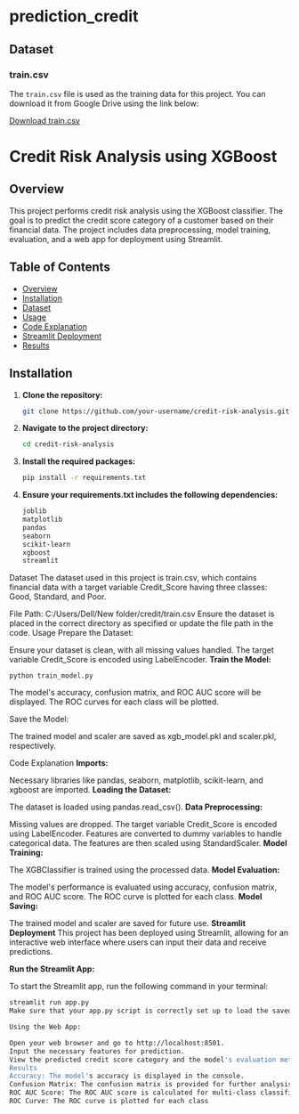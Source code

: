 # prediction_credit
## Dataset

### train.csv

The `train.csv` file is used as the training data for this project. You can download it from Google Drive using the link below:

[Download train.csv](https://drive.google.com/file/d/1u2fbeAC4wgT1uu4_gnrBABU8v6GcV1bw/view?usp=sharing)
# Credit Risk Analysis using XGBoost

## Overview

This project performs credit risk analysis using the XGBoost classifier. The goal is to predict the credit score category of a customer based on their financial data. The project includes data preprocessing, model training, evaluation, and a web app for deployment using Streamlit.

## Table of Contents

- [Overview](#overview)
- [Installation](#installation)
- [Dataset](#dataset)
- [Usage](#usage)
- [Code Explanation](#code-explanation)
- [Streamlit Deployment](#streamlit-deployment)
- [Results](#results)


## Installation

1. **Clone the repository:**

   ```bash
   git clone https://github.com/your-username/credit-risk-analysis.git
2. **Navigate to the project directory:**
    ```bash
    cd credit-risk-analysis
3. **Install the required packages:**
    ```bash
    pip install -r requirements.txt
4.  **Ensure your requirements.txt includes the following dependencies:**
    ```bash
    joblib
    matplotlib
    pandas
    seaborn
    scikit-learn
    xgboost
    streamlit

Dataset
The dataset used in this project is train.csv, which contains financial data with a target variable Credit_Score having three classes: Good, Standard, and Poor.

File Path: C:/Users/Dell/New folder/credit/train.csv
Ensure the dataset is placed in the correct directory as specified or update the file path in the code.
Usage
Prepare the Dataset:

Ensure your dataset is clean, with all missing values handled.
The target variable Credit_Score is encoded using LabelEncoder.
 **Train the Model:**

    python train_model.py


The model's accuracy, confusion matrix, and ROC AUC score will be displayed. The ROC curves for each class will be plotted.

Save the Model:

The trained model and scaler are saved as xgb_model.pkl and scaler.pkl, respectively.

Code Explanation
**Imports:**

Necessary libraries like pandas, seaborn, matplotlib, scikit-learn, and xgboost are imported.
**Loading the Dataset:**

The dataset is loaded using pandas.read_csv().
**Data Preprocessing:**

Missing values are dropped.
The target variable Credit_Score is encoded using LabelEncoder.
Features are converted to dummy variables to handle categorical data.
The features are then scaled using StandardScaler.
**Model Training:**

The XGBClassifier is trained using the processed data.
**Model Evaluation:**

The model's performance is evaluated using accuracy, confusion matrix, and ROC AUC score.
The ROC curve is plotted for each class.
**Model Saving:**

The trained model and scaler are saved for future use.
**Streamlit Deployment**
This project has been deployed using Streamlit, allowing for an interactive web interface where users can input their data and receive predictions.

**Run the Streamlit App:**

To start the Streamlit app, run the following command in your terminal:

```bash
streamlit run app.py
Make sure that your app.py script is correctly set up to load the saved model (xgb_model.pkl) and scaler (scaler.pkl).

Using the Web App:

Open your web browser and go to http://localhost:8501.
Input the necessary features for prediction.
View the predicted credit score category and the model's evaluation metrics.
Results
Accuracy: The model's accuracy is displayed in the console.
Confusion Matrix: The confusion matrix is provided for further analysis.
ROC AUC Score: The ROC AUC score is calculated for multi-class classification using the One-vs-Rest (OvR) strategy.
ROC Curve: The ROC curve is plotted for each class

